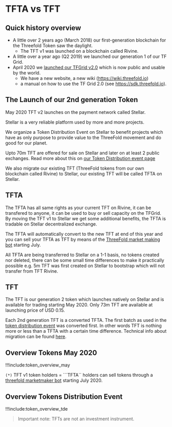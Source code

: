 # TFTA vs TFT

## Quick history overview

- A little over 2 years ago (March 2018) our first-generation blockchain for the Threefold Token saw the daylight. 
    - The TFT v1 was launched on a blockchain called Rivine.
- A little over a year ago (Q2 2019) we launched our generation 1 of our TF Grid. 
- April 2020 we [launched our TFGrid v2.0](threefold_grid_2_0.md) which is now public and usable by the world.
    - We have a new website, a new wiki (https://wiki.threefold.io)
    - a manual on how to use the TF Grid 2.0 (see https://sdk.threefold.io).

## The Launch of our 2nd generation Token

May 2020 TFT v2 launches on the payment network called Stellar.

Stellar is a very reliable platform used by more and more projects. 

We organize a Token Distribution Event on Stellar to benefit projects which have as only purpose to provide value to the ThreeFold movement and do good for our planet. 

Upto 70m TFT are offered for sale on Stellar and later on at least 2 public exchanges. Read more about this on [our Token Distribution event page](tdeoverview.md)

We also migrate our existing TFT (ThreeFold tokens from our own blockchain called Rivine) to Stellar, our existing TFT will be called TFTA on Stellar. 

## TFTA

The TFTA has all same rights as your current TFT on Rivine, it can be transfered to anyone, it can be used to buy or sell capacity on the TFGrid.
By moving the TFT v1 to Stellar we get some additional benefits, the TFTA is tradable on Stellar decentralized exchange.

The TFTA will automatically convert to the new TFT at end of this year and you can sell your TFTA as TFT by means of the [ThreeFold market making bot](threefold_marketmaker_bot.md) starting July.

All TFTA are being transferred to Stellar on a 1-1 basis, no tokens created nor deleted, there can be some small time differences to make it practically possible e.g. 5m TFT was first created on Stellar to bootstrap which will not transfer from TFT Rivine.

## TFT

The TFT is our generation 2 token which launches natively on Stellar and is available for trading starting May 2020.
Only 73m TFT are available at launching price of USD 0.15.

Each 2nd generation TFT is a converted TFTA. The first batch as used in the [token distribution event](tdeoverview.md) was converted first. In other words TFT is nothing more or less than a TFTA with a certain time difference. Technical info about migration can be found [here](tft_tfta_migration_process_technical.md).

## Overview Tokens May 2020

!!!include:token_overview_may

```(*)``` TFT v1 token holders = ```TFTA`` holders can sell tokens through a [threefold marketmaker bot](threefold_marketmaker_bot.md) starting July 2020.

## Overview Tokens Distribution Event

!!!include:token_overview_tde

> Important note: TFTs are not an investment instrument.